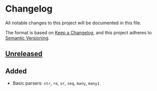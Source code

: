 # Changelog

All notable changes to this project will be documented in this file.

The format is based on [Keep a Changelog](https://keepachangelog.com/en/1.0.0/),
and this project adheres to [Semantic Versioning](https://semver.org/spec/v2.0.0.html).

## [Unreleased]

## Added

- Basic parsers: `str`, `re`, `or`, `seq`, `many`, `many1`

[unreleased]: https://github.com/unleashy/vahv/compare/v0.1.0...HEAD
